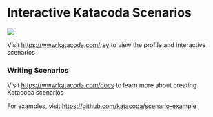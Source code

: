 # Interactive Katacoda Scenarios

[![](http://shields.katacoda.com/katacoda/rey/count.svg)](https://www.katacoda.com/rey "Get your profile on Katacoda.com")

Visit https://www.katacoda.com/rey to view the profile and interactive scenarios

### Writing Scenarios
Visit https://www.katacoda.com/docs to learn more about creating Katacoda scenarios

For examples, visit https://github.com/katacoda/scenario-example
